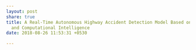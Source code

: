 ```yaml
---
layout: post
share: true
title: A Real-Time Autonomous Highway Accident Detection Model Based on Big Data Processing
  and Computational Intelligence
date: 2018-08-26 11:53:31 +0530

---
```

